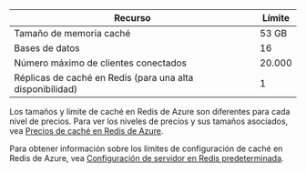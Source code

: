 | Recurso | Límite |
|---------------------------------------------|----------------------------------------|
| Tamaño de memoria caché | 53 GB |
| Bases de datos | 16 |
| Número máximo de clientes conectados | 20\.000 |
| Réplicas de caché en Redis (para una alta disponibilidad) | 1 |

Los tamaños y límite de caché en Redis de Azure son diferentes para cada nivel de precios. Para ver los niveles de precios y sus tamaños asociados, vea [Precios de caché en Redis de Azure](http://azure.microsoft.com/pricing/details/cache/).

Para obtener información sobre los límites de configuración de caché en Redis de Azure, vea [Configuración de servidor en Redis predeterminada](redis-cache/cache-configure.md#default-redis-server-configuration).

<!----HONumber=Sept15_HO1-->